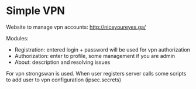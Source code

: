 # Simple VPN

Website to manage vpn accounts: http://niceyoureyes.ga/

Modules:
* Registration: entered login + password will be used for vpn authorization
* Authorization: enter to profile, some management if you are admin
* About: description and resolving issues

For vpn strongswan is used.
When user registers server calls some scripts to add user to vpn configuration (ipsec.secrets)
